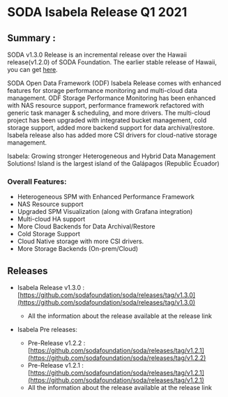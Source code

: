 # SODA Isabela Release Q1 2021

## Summary :

SODA v1.3.0 Release is an incremental release over the Hawaii release(v1.2.0) of SODA Foundation. The earlier stable release of Hawaii, you can get [here](https://github.com/sodafoundation/soda/releases/tag/v1.2.0).

SODA Open Data Framework (ODF) Isabela Release comes with enhanced features for storage performance monitoring and multi-cloud data management. ODF Storage Performance Monitoring has been enhanced with NAS resource support, performance framework refactored with generic task manager & scheduling, and more drivers. The multi-cloud project has been upgraded with integrated bucket management, cold storage support, added more backend support for data archival/restore. Isabela release also has added more CSI drivers for cloud-native storage management.

Isabela:  Growing stronger Heterogeneous and Hybrid Data Management Solutions!
Island is the largest island of the Galápagos (Republic Ecuador)

### Overall Features:
* Heterogeneous SPM with Enhanced Performance Framework
* NAS Resource support
* Upgraded SPM Visualization (along with Grafana integration)
* Multi-cloud HA support
* More Cloud Backends for Data Archival/Restore
* Cold Storage Support
* Cloud Native storage with more CSI drivers.
* More Storage Backends (On-prem/Cloud)

## Releases
 - Isabela Release v1.3.0 : [https://github.com/sodafoundation/soda/releases/tag/v1.3.0](https://github.com/sodafoundation/soda/releases/tag/v1.3.0)
	 - All the information about the release available at the release link

 - Isabela Pre releases:
    - Pre-Release v1.2.2 : [https://github.com/sodafoundation/soda/releases/tag/v1.2.1](https://github.com/sodafoundation/soda/releases/tag/v1.2.2)
    - Pre-Release v1.2.1 : [https://github.com/sodafoundation/soda/releases/tag/v1.2.1](https://github.com/sodafoundation/soda/releases/tag/v1.2.1)
	 - All the information about the release available at the release link
	
